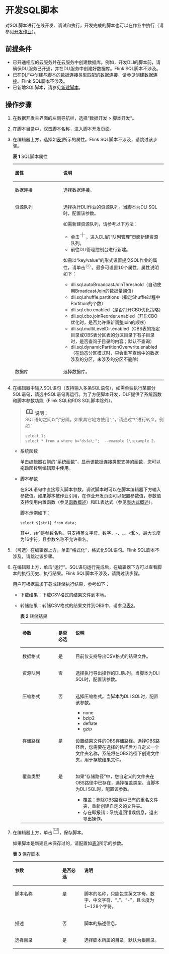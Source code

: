 # 开发SQL脚本<a name="dayu_01_0424"></a>

对SQL脚本进行在线开发、调试和执行，开发完成的脚本也可以在作业中执行（请参见[开发作业](开发作业.md)）。

## 前提条件<a name="zh-cn_topic_0104967365_section536330414847"></a>

-   已开通相应的云服务并在云服务中创建数据库。例如，开发DLI的脚本前，请确保DLI服务已开通，并在DLI服务中创建好数据库。Flink SQL脚本不涉及。
-   已在DLF中创建与脚本的数据连接类型匹配的数据连接，请参见[创建数据连接](创建数据连接-0.md)。Flink SQL脚本不涉及。
-   已新增SQL脚本，请参见[新建脚本](新建脚本.md#zh-cn_topic_0104967364_section3093294014851)。

## 操作步骤<a name="zh-cn_topic_0104967365_section3093294014851"></a>

1.  在数据开发主界面的左侧导航栏，选择“数据开发  \>  脚本开发“。
2.  在脚本目录中，双击脚本名称，进入脚本开发页面。
3.  在编辑器上方，选择如[表1](#zh-cn_topic_0104967365_table18459183312499)所示的属性。Flink SQL脚本不涉及，请跳过该步骤。

    **表 1**  SQL脚本属性

    <a name="zh-cn_topic_0104967365_table18459183312499"></a>
    <table><thead align="left"><tr id="zh-cn_topic_0104967365_row144598332490"><th class="cellrowborder" valign="top" width="32%" id="mcps1.2.3.1.1"><p id="zh-cn_topic_0104967365_p3475163304919"><a name="zh-cn_topic_0104967365_p3475163304919"></a><a name="zh-cn_topic_0104967365_p3475163304919"></a>属性</p>
    </th>
    <th class="cellrowborder" valign="top" width="68%" id="mcps1.2.3.1.2"><p id="zh-cn_topic_0104967365_p447543364917"><a name="zh-cn_topic_0104967365_p447543364917"></a><a name="zh-cn_topic_0104967365_p447543364917"></a>说明</p>
    </th>
    </tr>
    </thead>
    <tbody><tr id="zh-cn_topic_0104967365_row0475533134913"><td class="cellrowborder" valign="top" width="32%" headers="mcps1.2.3.1.1 "><p id="zh-cn_topic_0104967365_p18475123313491"><a name="zh-cn_topic_0104967365_p18475123313491"></a><a name="zh-cn_topic_0104967365_p18475123313491"></a>数据连接</p>
    </td>
    <td class="cellrowborder" valign="top" width="68%" headers="mcps1.2.3.1.2 "><p id="zh-cn_topic_0104967365_p8475153311497"><a name="zh-cn_topic_0104967365_p8475153311497"></a><a name="zh-cn_topic_0104967365_p8475153311497"></a>选择数据连接。</p>
    </td>
    </tr>
    <tr id="zh-cn_topic_0104967365_row1649013331499"><td class="cellrowborder" valign="top" width="32%" headers="mcps1.2.3.1.1 "><p id="zh-cn_topic_0104967365_p194901533194919"><a name="zh-cn_topic_0104967365_p194901533194919"></a><a name="zh-cn_topic_0104967365_p194901533194919"></a>资源队列</p>
    </td>
    <td class="cellrowborder" valign="top" width="68%" headers="mcps1.2.3.1.2 "><p id="zh-cn_topic_0104967365_p9490233194919"><a name="zh-cn_topic_0104967365_p9490233194919"></a><a name="zh-cn_topic_0104967365_p9490233194919"></a>选择执行<span id="zh-cn_topic_0104967365_text134901933194914"><a name="zh-cn_topic_0104967365_text134901933194914"></a><a name="zh-cn_topic_0104967365_text134901933194914"></a>DLI</span>作业的资源队列。当脚本为<span id="zh-cn_topic_0104967365_text2062413313190"><a name="zh-cn_topic_0104967365_text2062413313190"></a><a name="zh-cn_topic_0104967365_text2062413313190"></a>DLI</span> SQL时，配置该参数。</p>
    <div class="p" id="zh-cn_topic_0104967365_p4632865112"><a name="zh-cn_topic_0104967365_p4632865112"></a><a name="zh-cn_topic_0104967365_p4632865112"></a>如需新建资源队列，请参考以下方法：<a name="zh-cn_topic_0104967365_zh-cn_topic_0099822521_ul46080727105259"></a><a name="zh-cn_topic_0104967365_zh-cn_topic_0099822521_ul46080727105259"></a><ul id="zh-cn_topic_0104967365_zh-cn_topic_0099822521_ul46080727105259"><li>单击<a name="zh-cn_topic_0104967365_image4422159103310"></a><a name="zh-cn_topic_0104967365_image4422159103310"></a><span><img id="zh-cn_topic_0104967365_image4422159103310" src="figures/queue_add.png"></span>，进入<span id="zh-cn_topic_0104967365_text66132110547"><a name="zh-cn_topic_0104967365_text66132110547"></a><a name="zh-cn_topic_0104967365_text66132110547"></a>DLI</span>的<span class="wintitle" id="zh-cn_topic_0104967365_wintitle154711403146"><a name="zh-cn_topic_0104967365_wintitle154711403146"></a><a name="zh-cn_topic_0104967365_wintitle154711403146"></a>“队列管理”</span>页面新建资源队列。</li><li>前往<span id="zh-cn_topic_0104967365_text155328398531"><a name="zh-cn_topic_0104967365_text155328398531"></a><a name="zh-cn_topic_0104967365_text155328398531"></a>DLI</span>管理控制台进行新建。</li></ul>
    </div>
    <p id="zh-cn_topic_0104967365_p18631105416596"><a name="zh-cn_topic_0104967365_p18631105416596"></a><a name="zh-cn_topic_0104967365_p18631105416596"></a>如需以<span class="parmvalue" id="zh-cn_topic_0104967365_parmvalue01563426512"><a name="zh-cn_topic_0104967365_parmvalue01563426512"></a><a name="zh-cn_topic_0104967365_parmvalue01563426512"></a>“key/value”</span>的形式设置提交SQL作业的属性，请单击<a name="zh-cn_topic_0104967365_image1839611418218"></a><a name="zh-cn_topic_0104967365_image1839611418218"></a><span><img id="zh-cn_topic_0104967365_image1839611418218" src="figures/script_dli_set.png"></span>。最多可设置10个属性，属性说明如下：</p>
    <a name="zh-cn_topic_0104967365_ul45587104143542"></a><a name="zh-cn_topic_0104967365_ul45587104143542"></a><ul id="zh-cn_topic_0104967365_ul45587104143542"><li>dli.sql.autoBroadcastJoinThreshold（自动使用BroadcastJoin的数据量阈值）</li><li>dli.sql.shuffle.partitions（指定Shuffle过程中Partition的个数）</li><li>dli.sql.cbo.enabled（是否打开CBO优化策略）</li><li>dli.sql.cbo.joinReorder.enabled（开启CBO优化时，是否允许重新调整join的顺序）</li><li>dli.sql.multiLevelDir.enabled（OBS表的指定目录或OBS表分区表的分区目录下有子目录时，是否查询子目录的内容；默认不查询）</li><li>dli.sql.dynamicPartitionOverwrite.enabled（在动态分区模式时，只会重写查询中的数据涉及的分区，未涉及的分区不删除）</li></ul>
    </td>
    </tr>
    <tr id="zh-cn_topic_0104967365_row14490183354917"><td class="cellrowborder" valign="top" width="32%" headers="mcps1.2.3.1.1 "><p id="zh-cn_topic_0104967365_p17506733134919"><a name="zh-cn_topic_0104967365_p17506733134919"></a><a name="zh-cn_topic_0104967365_p17506733134919"></a>数据库</p>
    </td>
    <td class="cellrowborder" valign="top" width="68%" headers="mcps1.2.3.1.2 "><p id="zh-cn_topic_0104967365_p8506193364916"><a name="zh-cn_topic_0104967365_p8506193364916"></a><a name="zh-cn_topic_0104967365_p8506193364916"></a>选择数据库。</p>
    </td>
    </tr>
    </tbody>
    </table>

4.  在编辑器中输入SQL语句（支持输入多条SQL语句），如需单独执行某部分SQL语句，请选中SQL语句再运行。为了方便脚本开发，DLF提供了系统函数和脚本参数功能（Flink SQL和RDS SQL脚本除外）。

    >![](public_sys-resources/icon-note.gif) **说明：**   
    >SQL语句之间以“;“分隔。如果其它地方使用“;“，请通过“\\“进行转义。例如：  
    >```  
    >select 1;  
    >select * from a where b="dsfa\;";  --example 1\;example 2.  
    >```  

    -   系统函数

        单击编辑器右侧的“系统函数“，显示该数据连接类型支持的函数，您可以拖动函数到编辑器中使用。

    -   脚本参数

        在SQL语句中直接写入脚本参数，调试脚本时可以在脚本编辑器下方输入参数值。如果脚本被作业引用，在作业开发页面可以配置参数值，参数值支持使用内置函数（参见[函数概述](函数概述.md)）和EL表达式（参见[表达式概述](表达式概述.md)）。

        脚本示例如下：

        ```
        select ${str1} from data;
        ```

        其中，str1是参数名称，只支持英文字母、数字、-、\_、<和\>，最大长度为16字符，且参数名称不允许重名。

5.  （可选）在编辑器上方，单击“格式化“，格式化SQL语句。Flink SQL脚本不涉及，请跳过该步骤。
6.  在编辑器上方，单击“运行“。SQL语句运行完成后，在编辑器下方可以查看脚本的执行历史、执行结果。Flink SQL脚本不涉及，请跳过该步骤。

    用户可根据需求下载或转储执行结果，参考如下：

    -   下载结果：下载CSV格式的结果文件到本地。
    -   转储结果：转储CSV格式的结果文件到OBS中，请参见[表2](#zh-cn_topic_0104967365_table271113311538)。

        **表 2**  转储结果

        <a name="zh-cn_topic_0104967365_table271113311538"></a>
        <table><thead align="left"><tr id="zh-cn_topic_0104967365_row8711193355312"><th class="cellrowborder" valign="top" width="25%" id="mcps1.2.4.1.1"><p id="zh-cn_topic_0104967365_p1072723355315"><a name="zh-cn_topic_0104967365_p1072723355315"></a><a name="zh-cn_topic_0104967365_p1072723355315"></a>参数</p>
        </th>
        <th class="cellrowborder" valign="top" width="12%" id="mcps1.2.4.1.2"><p id="zh-cn_topic_0104967365_p11727233155318"><a name="zh-cn_topic_0104967365_p11727233155318"></a><a name="zh-cn_topic_0104967365_p11727233155318"></a>是否必选</p>
        </th>
        <th class="cellrowborder" valign="top" width="63%" id="mcps1.2.4.1.3"><p id="zh-cn_topic_0104967365_p10727103345319"><a name="zh-cn_topic_0104967365_p10727103345319"></a><a name="zh-cn_topic_0104967365_p10727103345319"></a>说明</p>
        </th>
        </tr>
        </thead>
        <tbody><tr id="zh-cn_topic_0104967365_row1072783316537"><td class="cellrowborder" valign="top" width="25%" headers="mcps1.2.4.1.1 "><p id="zh-cn_topic_0104967365_p972711339538"><a name="zh-cn_topic_0104967365_p972711339538"></a><a name="zh-cn_topic_0104967365_p972711339538"></a>数据格式</p>
        </td>
        <td class="cellrowborder" valign="top" width="12%" headers="mcps1.2.4.1.2 "><p id="zh-cn_topic_0104967365_p14727103312536"><a name="zh-cn_topic_0104967365_p14727103312536"></a><a name="zh-cn_topic_0104967365_p14727103312536"></a>是</p>
        </td>
        <td class="cellrowborder" valign="top" width="63%" headers="mcps1.2.4.1.3 "><p id="zh-cn_topic_0104967365_p11742143320532"><a name="zh-cn_topic_0104967365_p11742143320532"></a><a name="zh-cn_topic_0104967365_p11742143320532"></a>目前仅支持导出CSV格式的结果文件。</p>
        </td>
        </tr>
        <tr id="zh-cn_topic_0104967365_row11742123325320"><td class="cellrowborder" valign="top" width="25%" headers="mcps1.2.4.1.1 "><p id="zh-cn_topic_0104967365_p1174216331534"><a name="zh-cn_topic_0104967365_p1174216331534"></a><a name="zh-cn_topic_0104967365_p1174216331534"></a>资源队列</p>
        </td>
        <td class="cellrowborder" valign="top" width="12%" headers="mcps1.2.4.1.2 "><p id="zh-cn_topic_0104967365_p19742933155311"><a name="zh-cn_topic_0104967365_p19742933155311"></a><a name="zh-cn_topic_0104967365_p19742933155311"></a>否</p>
        </td>
        <td class="cellrowborder" valign="top" width="63%" headers="mcps1.2.4.1.3 "><p id="zh-cn_topic_0104967365_p474214337538"><a name="zh-cn_topic_0104967365_p474214337538"></a><a name="zh-cn_topic_0104967365_p474214337538"></a>选择执行导出操作的<span id="zh-cn_topic_0104967365_text9742533105317"><a name="zh-cn_topic_0104967365_text9742533105317"></a><a name="zh-cn_topic_0104967365_text9742533105317"></a>DLI</span>队列。当脚本为<span id="zh-cn_topic_0104967365_text38851857225"><a name="zh-cn_topic_0104967365_text38851857225"></a><a name="zh-cn_topic_0104967365_text38851857225"></a>DLI</span> SQL时，配置该参数。</p>
        </td>
        </tr>
        <tr id="zh-cn_topic_0104967365_row4757173311539"><td class="cellrowborder" valign="top" width="25%" headers="mcps1.2.4.1.1 "><p id="zh-cn_topic_0104967365_p47571633205319"><a name="zh-cn_topic_0104967365_p47571633205319"></a><a name="zh-cn_topic_0104967365_p47571633205319"></a>压缩格式</p>
        </td>
        <td class="cellrowborder" valign="top" width="12%" headers="mcps1.2.4.1.2 "><p id="zh-cn_topic_0104967365_p675743313533"><a name="zh-cn_topic_0104967365_p675743313533"></a><a name="zh-cn_topic_0104967365_p675743313533"></a>否</p>
        </td>
        <td class="cellrowborder" valign="top" width="63%" headers="mcps1.2.4.1.3 "><p id="zh-cn_topic_0104967365_p137571533115319"><a name="zh-cn_topic_0104967365_p137571533115319"></a><a name="zh-cn_topic_0104967365_p137571533115319"></a>选择压缩格式。当脚本为<span id="zh-cn_topic_0104967365_text18698425112210"><a name="zh-cn_topic_0104967365_text18698425112210"></a><a name="zh-cn_topic_0104967365_text18698425112210"></a>DLI</span> SQL时，配置该参数。</p>
        <a name="zh-cn_topic_0104967365_ul9757163335311"></a><a name="zh-cn_topic_0104967365_ul9757163335311"></a><ul id="zh-cn_topic_0104967365_ul9757163335311"><li>none</li><li>bzip2</li><li>deflate</li><li>gzip</li></ul>
        </td>
        </tr>
        <tr id="zh-cn_topic_0104967365_row1757333135315"><td class="cellrowborder" valign="top" width="25%" headers="mcps1.2.4.1.1 "><p id="zh-cn_topic_0104967365_p15774333165319"><a name="zh-cn_topic_0104967365_p15774333165319"></a><a name="zh-cn_topic_0104967365_p15774333165319"></a>存储路径</p>
        </td>
        <td class="cellrowborder" valign="top" width="12%" headers="mcps1.2.4.1.2 "><p id="zh-cn_topic_0104967365_p127741833145317"><a name="zh-cn_topic_0104967365_p127741833145317"></a><a name="zh-cn_topic_0104967365_p127741833145317"></a>是</p>
        </td>
        <td class="cellrowborder" valign="top" width="63%" headers="mcps1.2.4.1.3 "><p id="zh-cn_topic_0104967365_p87742033165316"><a name="zh-cn_topic_0104967365_p87742033165316"></a><a name="zh-cn_topic_0104967365_p87742033165316"></a>设置结果文件的OBS存储路径。选择OBS路径后，您需要在选择的路径后方自定义一个文件夹名称，系统将在OBS路径下创建文件夹，用于存放结果文件。</p>
        </td>
        </tr>
        <tr id="zh-cn_topic_0104967365_row1277412339533"><td class="cellrowborder" valign="top" width="25%" headers="mcps1.2.4.1.1 "><p id="zh-cn_topic_0104967365_p1977483317537"><a name="zh-cn_topic_0104967365_p1977483317537"></a><a name="zh-cn_topic_0104967365_p1977483317537"></a>覆盖类型</p>
        </td>
        <td class="cellrowborder" valign="top" width="12%" headers="mcps1.2.4.1.2 "><p id="zh-cn_topic_0104967365_p1977415336534"><a name="zh-cn_topic_0104967365_p1977415336534"></a><a name="zh-cn_topic_0104967365_p1977415336534"></a>是</p>
        </td>
        <td class="cellrowborder" valign="top" width="63%" headers="mcps1.2.4.1.3 "><p id="zh-cn_topic_0104967365_p1577453335312"><a name="zh-cn_topic_0104967365_p1577453335312"></a><a name="zh-cn_topic_0104967365_p1577453335312"></a>如果<span class="parmname" id="zh-cn_topic_0104967365_parmname167744333531"><a name="zh-cn_topic_0104967365_parmname167744333531"></a><a name="zh-cn_topic_0104967365_parmname167744333531"></a>“存储路径”</span>中，您自定义的文件夹在OBS路径中已存在，选择覆盖类型。当脚本为<span id="zh-cn_topic_0104967365_text3323143715223"><a name="zh-cn_topic_0104967365_text3323143715223"></a><a name="zh-cn_topic_0104967365_text3323143715223"></a>DLI</span> SQL时，配置该参数。</p>
        <a name="zh-cn_topic_0104967365_ul14789433165313"></a><a name="zh-cn_topic_0104967365_ul14789433165313"></a><ul id="zh-cn_topic_0104967365_ul14789433165313"><li>覆盖：删除OBS路径中已有的重名文件夹，重新创建自定义的文件夹。</li><li>存在即报错：系统返回错误信息，退出导出操作。</li></ul>
        </td>
        </tr>
        </tbody>
        </table>

7.  在编辑器上方，单击![](figures/icon-dlf-save.png)，保存脚本。

    如果脚本是新建且未保存过的，请配置如[表3](#zh-cn_topic_0104967365_table35383235269)所示的参数。

    **表 3**  保存脚本

    <a name="zh-cn_topic_0104967365_table35383235269"></a>
    <table><thead align="left"><tr id="zh-cn_topic_0104967365_row55381123202616"><th class="cellrowborder" valign="top" width="31.39%" id="mcps1.2.4.1.1"><p id="zh-cn_topic_0104967365_p1153817231264"><a name="zh-cn_topic_0104967365_p1153817231264"></a><a name="zh-cn_topic_0104967365_p1153817231264"></a>参数</p>
    </th>
    <th class="cellrowborder" valign="top" width="14.469999999999999%" id="mcps1.2.4.1.2"><p id="zh-cn_topic_0104967365_p195381623142618"><a name="zh-cn_topic_0104967365_p195381623142618"></a><a name="zh-cn_topic_0104967365_p195381623142618"></a>是否必选</p>
    </th>
    <th class="cellrowborder" valign="top" width="54.14%" id="mcps1.2.4.1.3"><p id="zh-cn_topic_0104967365_p75541123192614"><a name="zh-cn_topic_0104967365_p75541123192614"></a><a name="zh-cn_topic_0104967365_p75541123192614"></a>说明</p>
    </th>
    </tr>
    </thead>
    <tbody><tr id="zh-cn_topic_0104967365_row5554122311266"><td class="cellrowborder" valign="top" width="31.39%" headers="mcps1.2.4.1.1 "><p id="zh-cn_topic_0104967365_p155414231262"><a name="zh-cn_topic_0104967365_p155414231262"></a><a name="zh-cn_topic_0104967365_p155414231262"></a>脚本名称</p>
    </td>
    <td class="cellrowborder" valign="top" width="14.469999999999999%" headers="mcps1.2.4.1.2 "><p id="zh-cn_topic_0104967365_p7554122342613"><a name="zh-cn_topic_0104967365_p7554122342613"></a><a name="zh-cn_topic_0104967365_p7554122342613"></a>是</p>
    </td>
    <td class="cellrowborder" valign="top" width="54.14%" headers="mcps1.2.4.1.3 "><p id="zh-cn_topic_0104967365_p255482312611"><a name="zh-cn_topic_0104967365_p255482312611"></a><a name="zh-cn_topic_0104967365_p255482312611"></a>脚本的名称，只能包含英文字母、数字、中文字符、<span class="parmvalue" id="zh-cn_topic_0104967365_parmvalue145549230262"><a name="zh-cn_topic_0104967365_parmvalue145549230262"></a><a name="zh-cn_topic_0104967365_parmvalue145549230262"></a>“_”</span>、<span class="parmvalue" id="zh-cn_topic_0104967365_parmvalue1554102352619"><a name="zh-cn_topic_0104967365_parmvalue1554102352619"></a><a name="zh-cn_topic_0104967365_parmvalue1554102352619"></a>“-”</span>，且长度为1~128个字符。</p>
    </td>
    </tr>
    <tr id="zh-cn_topic_0104967365_row155541323182616"><td class="cellrowborder" valign="top" width="31.39%" headers="mcps1.2.4.1.1 "><p id="zh-cn_topic_0104967365_p655422312266"><a name="zh-cn_topic_0104967365_p655422312266"></a><a name="zh-cn_topic_0104967365_p655422312266"></a>描述</p>
    </td>
    <td class="cellrowborder" valign="top" width="14.469999999999999%" headers="mcps1.2.4.1.2 "><p id="zh-cn_topic_0104967365_p4554122316263"><a name="zh-cn_topic_0104967365_p4554122316263"></a><a name="zh-cn_topic_0104967365_p4554122316263"></a>否</p>
    </td>
    <td class="cellrowborder" valign="top" width="54.14%" headers="mcps1.2.4.1.3 "><p id="zh-cn_topic_0104967365_p13554112392618"><a name="zh-cn_topic_0104967365_p13554112392618"></a><a name="zh-cn_topic_0104967365_p13554112392618"></a>脚本的描述信息。</p>
    </td>
    </tr>
    <tr id="zh-cn_topic_0104967365_row25851239261"><td class="cellrowborder" valign="top" width="31.39%" headers="mcps1.2.4.1.1 "><p id="zh-cn_topic_0104967365_p18585623182610"><a name="zh-cn_topic_0104967365_p18585623182610"></a><a name="zh-cn_topic_0104967365_p18585623182610"></a>选择目录</p>
    </td>
    <td class="cellrowborder" valign="top" width="14.469999999999999%" headers="mcps1.2.4.1.2 "><p id="zh-cn_topic_0104967365_p16585112317266"><a name="zh-cn_topic_0104967365_p16585112317266"></a><a name="zh-cn_topic_0104967365_p16585112317266"></a>是</p>
    </td>
    <td class="cellrowborder" valign="top" width="54.14%" headers="mcps1.2.4.1.3 "><p id="zh-cn_topic_0104967365_p9585102317266"><a name="zh-cn_topic_0104967365_p9585102317266"></a><a name="zh-cn_topic_0104967365_p9585102317266"></a>选择脚本所属的目录，默认为根目录。</p>
    </td>
    </tr>
    </tbody>
    </table>


